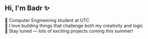 ## Hi, I'm Badr ✨  
🧠 Computer Engineering student at UTC<br/>
🌌 I love building things that challenge both my creativity and logic<br/>
💫 Stay tuned — lots of exciting projects coming this summer!<br/>
